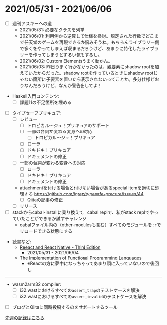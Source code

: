 # 2021/05/31 - 2021/06/06

- [ ] 週刊アスキーへの道
    - 2021/05/31: 必要なクラスを列挙
    - 2021/06/01: 利用例から逆算して仕様を検討。規定された行数でどこまで任天堂のゲームを再現できるか悩みそうね。もちろんライブラリー側で多くをやってしまえば収まるだろうけど、あまりに特化したライブラリーを作ってしまうとずるい気もするし。
    - 2021/06/02: Custom Elementsうまく動かん。
    - 2021/06/03: 昨日うまく行かなかったのは、親要素にshadow rootを加えていたからだった。shadow rootを作っているときにshadow rootじゃない箇所に子要素を置いたら表示されないってことか。多分仕様どおりなんだろうけど、なんか警告出してよ！
- Haskell入門コンテンツ:
    - [ ] 課題11の不足箇所を埋める
- [ ] タイプセーフプリキュア:
    - [ ] レビュー
        - [ ] トロピカル～ジュ！プリキュアのサポート
        - [ ] 一部の台詞が変わる変身への対応
            - [ ] トロピカル～ジュ！プリキュア
        - [ ] ローラ
        - [ ] ドキドキ！プリキュア
        - [ ] ドキュメントの修正
    - [ ] 一部の台詞が変わる変身への対応
        - [ ] ローラ
        - [ ] ドキドキ！プリキュア
        - [ ] ドキュメントの修正
    - attachmentを付ける場合と付けない場合があるspecial itemを適切に処理する <https://github.com/igrep/typesafe-precure/issues/44>
        - [ ] Qiitaの記事の修正
    - [ ] リリース
- [ ] stackからcabal-installに乗り換えて、cabal replで、私がstack replでやっていたことができるか試すチャレンジ
    - cabalファイル内の（other-modulesも含む）すべてのモジュールを`:r`でリロードできる状態にする
- 読書など:
    - [Reeact and React Native - Third Edition](https://www.packtpub.com/product/react-and-react-native-third-edition/9781839211140)
        - 2021/05/31 - 2021/06/04
    - The Implementation of Functional Programming Languages
        - ※Reactの方に夢中になっちゃってあまり頭に入っていないので後回し

------

- wasm2arm32 compiler:
    - [ ] i32.wastにおけるすべての`assert_trap`のテストケースを解決
    - [ ] i32.wastにおけるすべての`assert_invalid`のテストケースを解決
- [ ] ブログとQiitaに同時投稿するのをサポートするツール

[先週の記録はこちら](https://github.com/igrep/daily-commits/blob/f028896268621e5c8ad47cb86e5b43a0689da17b/yesterday.md)
